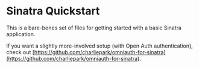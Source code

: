 # Sinatra Quickstart

This is a bare-bones set of files for getting started with a basic Sinatra application.

If you want a slightly more-involved setup (with Open Auth authentication), check out [https://github.com/charliepark/omniauth-for-sinatra](https://github.com/charliepark/omniauth-for-sinatra).